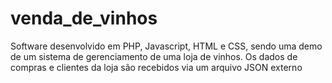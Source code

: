 # venda_de_vinhos
Software desenvolvido em PHP, Javascript, HTML e CSS, sendo uma demo de um sistema de gerenciamento de uma loja de vinhos.
Os dados de compras e clientes da loja são recebidos via um arquivo JSON externo
